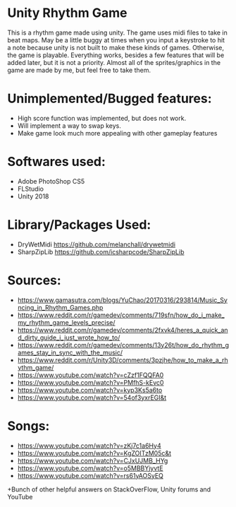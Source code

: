 # Unity Rhythm Game
This is a rhythm game made using unity. The game uses midi files to take in beat maps. May be a little buggy at times when you input a keystroke to hit a note because unity is not built to make these kinds of games. Otherwise, the game is playable. Everything works, besides a few features that will be added later, but it is not a priority. Almost all of the sprites/graphics in the game are made by me, but feel free to take them.

# Unimplemented/Bugged features:
- High score function was implemented, but does not work.
- Will implement a way to swap keys.
- Make game look much more appealing with other gameplay features


# Softwares used:
- Adobe PhotoShop CS5
- FLStudio
- Unity 2018


# Library/Packages Used:
- DryWetMidi https://github.com/melanchall/drywetmidi
- SharpZipLib https://github.com/icsharpcode/SharpZipLib


# Sources:
- https://www.gamasutra.com/blogs/YuChao/20170316/293814/Music_Syncing_in_Rhythm_Games.php
- https://www.reddit.com/r/gamedev/comments/719sfn/how_do_i_make_my_rhythm_game_levels_precise/
- https://www.reddit.com/r/gamedev/comments/2fxvk4/heres_a_quick_and_dirty_guide_i_just_wrote_how_to/
- https://www.reddit.com/r/gamedev/comments/13y26t/how_do_rhythm_games_stay_in_sync_with_the_music/
- https://www.reddit.com/r/Unity3D/comments/3pzjhe/how_to_make_a_rhythm_game/
- https://www.youtube.com/watch?v=cZzf1FQQFA0
- https://www.youtube.com/watch?v=PMfhS-kEvc0
- https://www.youtube.com/watch?v=kyp3Ks5a6to
- https://www.youtube.com/watch?v=54of3yxrEGI&t


# Songs:
- https://www.youtube.com/watch?v=zKj7c1a6Hy4
- https://www.youtube.com/watch?v=KgZOITzM05c&t
- https://www.youtube.com/watch?v=CJxUJMB_HYg
- https://www.youtube.com/watch?v=o5MBBYjyvtE
- https://www.youtube.com/watch?v=rs61yAOSyEQ


+Bunch of other helpful answers on StackOverFlow, Unity forums and YouTube
